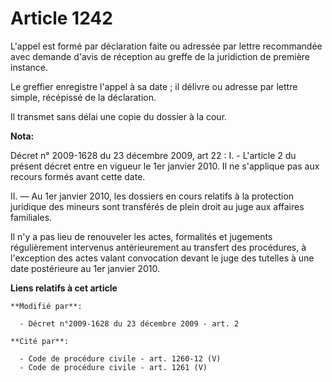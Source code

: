 # Article 1242

L'appel est formé par déclaration faite ou adressée par lettre recommandée avec demande d'avis de réception au greffe de la
juridiction de première instance. 

Le greffier enregistre l'appel à sa date ; il délivre ou adresse par lettre simple, récépissé de la déclaration. 

Il transmet sans délai une copie du dossier à la cour.

**Nota:**

Décret n° 2009-1628 du 23 décembre 2009, art 22 : I. - L'article 2 du présent décret entre en vigueur le 1er janvier 2010. Il
ne s'applique pas aux recours formés avant cette date.

II. ― Au 1er janvier 2010, les dossiers en cours relatifs à la protection juridique des mineurs sont transférés de plein
droit au juge aux affaires familiales.

Il n'y a pas lieu de renouveler les actes, formalités et jugements régulièrement intervenus antérieurement au transfert des
procédures, à l'exception des actes valant convocation devant le juge des tutelles à une date postérieure au 1er janvier
2010.

**Liens relatifs à cet article**

	**Modifié par**:

	  - Décret n°2009-1628 du 23 décembre 2009 - art. 2

	**Cité par**:

	  - Code de procédure civile - art. 1260-12 (V)
	  - Code de procédure civile - art. 1261 (V)
